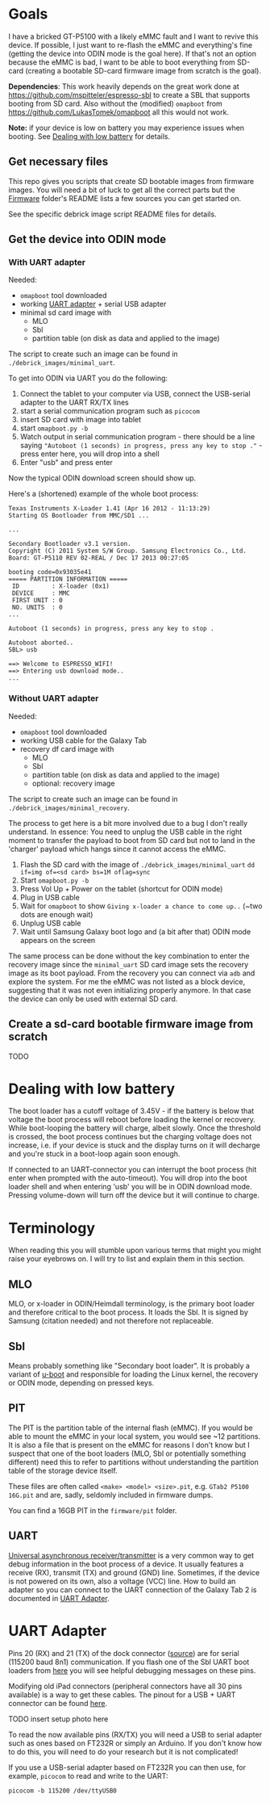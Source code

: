 
# Goals

I have a bricked GT-P5100 with a likely eMMC fault and I want to revive this
device. If possible, I just want to re-flash the eMMC and everything's fine
(getting the device into ODIN mode is the goal here). If that's not an option
because the eMMC is bad, I want to be able to boot everything from SD-card
(creating a bootable SD-card firmware image from scratch is the goal).

**Dependencies**: This work heavily depends on the great work done at
https://github.com/mspitteler/espresso-sbl to create a SBL that supports
booting from SD card. Also without the (modified) `omapboot` from
https://github.com/LukasTomek/omapboot all this would not work.

**Note:** if your device is low on battery you may experience issues when
booting. See [Dealing with low battery](#dealing-with-low-battery) for details.

## Get necessary files

This repo gives you scripts that create SD bootable images from firmware
images. You will need a bit of luck to get all the correct parts but the
[Firmware](./firmware) folder's README lists a few sources you can get started on.

See the specific debrick image script README files for details.

## Get the device into ODIN mode

### With UART adapter

Needed:

- `omapboot` tool downloaded
- working [UART adapter](#uart-adapter) + serial USB adapter
- minimal sd card image with
	* MLO
	* Sbl
	* partition table (on disk as data and applied to the image)

The script to create such an image can be found in
`./debrick_images/minimal_uart`.

To get into ODIN via UART you do the following:

1. Connect the tablet to your computer via USB, connect the USB-serial adapter
to the UART RX/TX lines
2. start a serial communication program such as `picocom`
3. insert SD card with image into tablet
4. start `omapboot.py -b`
5. Watch output in serial communication program - there should be a line
   saying `"Autoboot (1 seconds) in progress, press any key to stop ."` -
   press enter here, you will drop into a shell
6. Enter "usb" and press enter

Now the typical ODIN download screen should show up.

Here's a (shortened) example of the whole boot process:

```
Texas Instruments X-Loader 1.41 (Apr 16 2012 - 11:13:29)
Starting OS Bootloader from MMC/SD1 ...

...

Secondary Bootloader v3.1 version.
Copyright (C) 2011 System S/W Group. Samsung Electronics Co., Ltd.
Board: GT-P5110 REV 02-REAL / Dec 17 2013 00:27:05

booting code=0x93035e41
===== PARTITION INFORMATION =====
 ID         : X-loader (0x1)
 DEVICE     : MMC
 FIRST UNIT : 0
 NO. UNITS  : 0
...

Autoboot (1 seconds) in progress, press any key to stop .

Autoboot aborted..
SBL> usb

==> Welcome to ESPRESSO_WIFI!
==> Entering usb download mode..
...
```

### Without UART adapter

Needed:

- `omapboot` tool downloaded
- working USB cable for the Galaxy Tab
- recovery df card image with
	* MLO
	* Sbl
	* partition table (on disk as data and applied to the image)
	* optional: recovery image

The script to create such an image can be found in
`./debrick_images/minimal_recovery`.

The process to get here is a bit more involved due to a bug I don't really
understand. In essence: You need to unplug the USB cable in the right moment
to transfer the payload to boot from SD card but not to land in the 'charger'
payload which hangs since it cannot access the eMMC.

1. Flash the SD card with the image of `./debrick_images/minimal_uart`
   `dd if=img of=<sd card> bs=1M oflag=sync`
2. Start `omapboot.py -b`
3. Press Vol Up + Power on the tablet (shortcut for ODIN mode)
4. Plug in USB cable
5. Wait for `omapboot` to show `Giving x-loader a chance to come up..`
	(~two dots are enough wait)
6. Unplug USB cable
7. Wait until Samsung Galaxy boot logo and (a bit after that) ODIN mode
   appears on the screen

The same process can be done without the key combination to enter the recovery
image since the `minimal_uart` SD card image sets the recovery image as its
boot payload. From the recovery you can connect via `adb` and explore the
system. For me the eMMC was not listed as a block device, suggesting that it
was not even initializing properly anymore. In that case the device can only
be used with external SD card.

## Create a sd-card bootable firmware image from scratch

TODO




# Dealing with low battery

The boot loader has a cutoff voltage of 3.45V - if the battery is below that
voltage the boot process will reboot before loading the kernel or recovery.
While boot-looping the battery will charge, albeit slowly. Once the threshold
is crossed, the boot process continues but the charging voltage does not
increase, i.e. if your device is stuck and the display turns on it will
decharge and you're stuck in a boot-loop again soon enough.

If connected to an UART-connector you can interrupt the boot process (hit
enter when prompted with the auto-timeout). You will drop into the boot loader
shell and when entering 'usb' you will be in ODIN download mode. Pressing
volume-down will turn off the device but it will continue to charge.


# Terminology

When reading this you will stumble upon various terms that might you
might raise your eyebrows on. I will try to list and explain them in this
section.

## MLO

MLO, or x-loader in ODIN/Heimdall terminology, is the primary boot loader
and therefore critical to the boot process. It loads the Sbl.
It is signed by Samsung (citation needed) and not therefore not replaceable.

## Sbl

Means probably something like "Secondary boot loader". It is probably a
variant of [u-boot](https://github.com/u-boot/u-boot) and responsible for
loading the Linux kernel, the recovery or ODIN mode, depending on pressed
keys.

## PIT

The PIT is the partition table of the internal flash (eMMC). If you would be
able to mount the eMMC in your local system, you would see ~12 partitions.  It
is also a file that is present on the eMMC for reasons I don't know but I
suspect that one of the boot loaders (MLO, Sbl or potentially something
different) need this to refer to partitions without understanding the
partition table of the storage device itself.

These files are often called `<make> <model> <size>.pit`, e.g.
`GTab2 P5100 16G.pit` and are, sadly, seldomly included in firmware dumps.

You can find a 16GB PIT in the `firmware/pit` folder.

## UART

[Universal asynchronous receiver/transmitter](https://en.wikipedia.org/wiki/UART)
is a very common way to get debug information in the boot process of a device.
It usually features a receive (RX), transmit (TX) and ground (GND) line.
Sometimes, if the device is not powered on its own, also a voltage (VCC) line.
How to build an adapter so you can connect to the UART connection of the
Galaxy Tab 2 is documented in [UART Adapter](#uart-adapter).



# UART Adapter

Pins 20 (RX) and 21 (TX) of the dock connector ([source](https://forum.xda-developers.com/t/samsung-galaxy-tab-30-pin-dock-connector-pinout.1118986/))
are for serial (115200 baud 8n1) communication. If you flash one of the Sbl
UART boot loaders from [here](https://github.com/mspitteler/espresso-sbl) you
will see helpful debugging messages on these pins.

Modifying old iPad connectors (peripheral connectors have all 30 pins available)
is a way to get these cables. The pinout for a USB + UART connector can be found
[here](./documents/pinout_usb_adapter.md).

TODO insert setup photo here

To read the now available pins (RX/TX) you will need a USB to serial adapter
such as ones based on FT232R or simply an Arduino. If you don't know how
to do this, you will need to do your research but it is not complicated!

If you use a USB-serial adapter based on FT232R you can then use, for example,
`picocom` to read and write to the UART:

	picocom -b 115200 /dev/ttyUSB0
